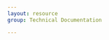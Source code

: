 ```yaml
---
layout: resource
group: Technical Documentation

---
```

<!-- General resources go here -->

<!-- #### Beginner -->

<!-- #### Intermediate -->

<!-- #### Advanced -->

<!-- #### Jedi -->
